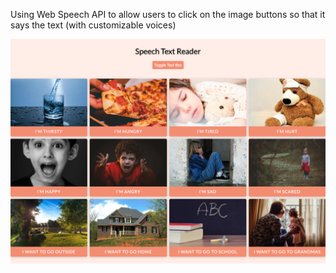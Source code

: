 Using Web Speech API to allow users to click on the image buttons so that it says the text (with customizable voices)

![speech text reader](https://github.com/whl827/javscriptProjects/blob/master/speech-text-reader/speech%20text%20reader.png)
